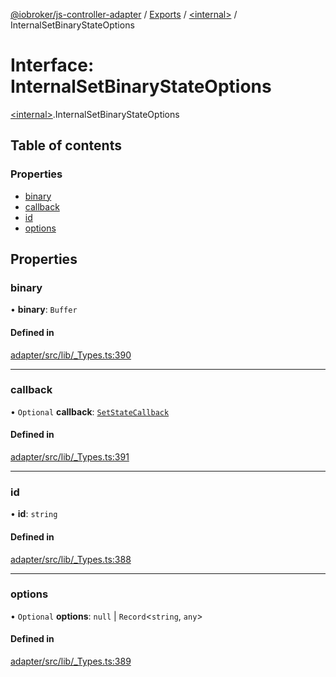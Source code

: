 [@iobroker/js-controller-adapter](../README.md) / [Exports](../modules.md) / [\<internal\>](../modules/internal_.md) / InternalSetBinaryStateOptions

# Interface: InternalSetBinaryStateOptions

[\<internal\>](../modules/internal_.md).InternalSetBinaryStateOptions

## Table of contents

### Properties

- [binary](internal_.InternalSetBinaryStateOptions.md#binary)
- [callback](internal_.InternalSetBinaryStateOptions.md#callback)
- [id](internal_.InternalSetBinaryStateOptions.md#id)
- [options](internal_.InternalSetBinaryStateOptions.md#options)

## Properties

### binary

• **binary**: `Buffer`

#### Defined in

[adapter/src/lib/_Types.ts:390](https://github.com/ioBroker/ioBroker.js-controller/blob/f0c31e77/packages/adapter/src/lib/_Types.ts#L390)

___

### callback

• `Optional` **callback**: [`SetStateCallback`](../modules/internal_.md#setstatecallback)

#### Defined in

[adapter/src/lib/_Types.ts:391](https://github.com/ioBroker/ioBroker.js-controller/blob/f0c31e77/packages/adapter/src/lib/_Types.ts#L391)

___

### id

• **id**: `string`

#### Defined in

[adapter/src/lib/_Types.ts:388](https://github.com/ioBroker/ioBroker.js-controller/blob/f0c31e77/packages/adapter/src/lib/_Types.ts#L388)

___

### options

• `Optional` **options**: ``null`` \| `Record`\<`string`, `any`\>

#### Defined in

[adapter/src/lib/_Types.ts:389](https://github.com/ioBroker/ioBroker.js-controller/blob/f0c31e77/packages/adapter/src/lib/_Types.ts#L389)
